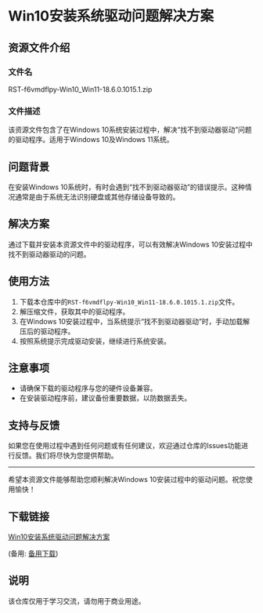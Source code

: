# Win10安装系统驱动问题解决方案

## 资源文件介绍

### 文件名
RST-f6vmdflpy-Win10_Win11-18.6.0.1015.1.zip

### 文件描述
该资源文件包含了在Windows 10系统安装过程中，解决“找不到驱动器驱动”问题的驱动程序。适用于Windows 10及Windows 11系统。

## 问题背景
在安装Windows 10系统时，有时会遇到“找不到驱动器驱动”的错误提示。这种情况通常是由于系统无法识别硬盘或其他存储设备导致的。

## 解决方案
通过下载并安装本资源文件中的驱动程序，可以有效解决Windows 10安装过程中找不到驱动器驱动的问题。

## 使用方法
1. 下载本仓库中的`RST-f6vmdflpy-Win10_Win11-18.6.0.1015.1.zip`文件。
2. 解压缩文件，获取其中的驱动程序。
3. 在Windows 10安装过程中，当系统提示“找不到驱动器驱动”时，手动加载解压后的驱动程序。
4. 按照系统提示完成驱动安装，继续进行系统安装。

## 注意事项
- 请确保下载的驱动程序与您的硬件设备兼容。
- 在安装驱动程序前，建议备份重要数据，以防数据丢失。

## 支持与反馈
如果您在使用过程中遇到任何问题或有任何建议，欢迎通过仓库的Issues功能进行反馈。我们将尽快为您提供帮助。

---

希望本资源文件能够帮助您顺利解决Windows 10安装过程中的驱动问题。祝您使用愉快！

## 下载链接
[Win10安装系统驱动问题解决方案](https://pan.quark.cn/s/034605964f3b) 

(备用: [备用下载](https://pan.baidu.com/s/1NV0kEIgwv273YcATzkBbeQ?pwd=1234))

## 说明

该仓库仅用于学习交流，请勿用于商业用途。
